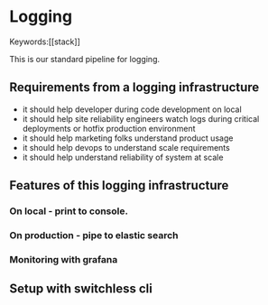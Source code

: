 # Logging
Keywords:[[stack]]


This is our standard pipeline for logging. 

## Requirements from a logging infrastructure 
- it should help developer during code development on local
- it should help site reliability engineers watch logs during critical deployments or hotfix production environment
- it should help marketing folks understand product usage
- it should help devops to understand scale requirements 
- it should help understand reliability of system at scale 

## Features of this logging infrastructure

### On local - print to console. 
### On production - pipe to elastic search
### Monitoring with grafana





## Setup with switchless cli 
